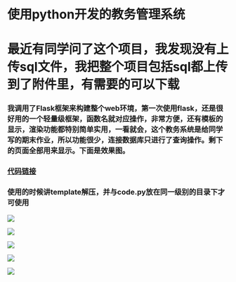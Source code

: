 # 使用python开发的教务管理系统
# 最近有同学问了这个项目，我发现没有上传sql文件，我把整个项目包括sql都上传到了附件里，有需要的可以下载
### 我调用了Flask框架来构建整个web环境，第一次使用flask，还是很好用的一个轻量级框架，函数名就对应操作，非常方便，还有模板的显示，渲染功能都特别简单实用，一看就会，这个教务系统是给同学写的期末作业，所以功能很少，连接数据库只进行了查询操作。剩下的页面全部用来显示。下面是效果图。

### [代码链接](https://gitee.com/rainweb/PythonGouJianDeJiaoWuXiTong.git)

### 使用的时候讲template解压，并与code.py放在同一级别的目录下才可使用

![](http://cos.rain1024.com/blog/python/python43.jpg)

![](http://cos.rain1024.com/blog/python/python44.jpg)

![](http://cos.rain1024.com/blog/python/python45.jpg)

![](http://cos.rain1024.com/blog/python/python46.jpg)

![](http://cos.rain1024.com/blog/python/python47.jpg)